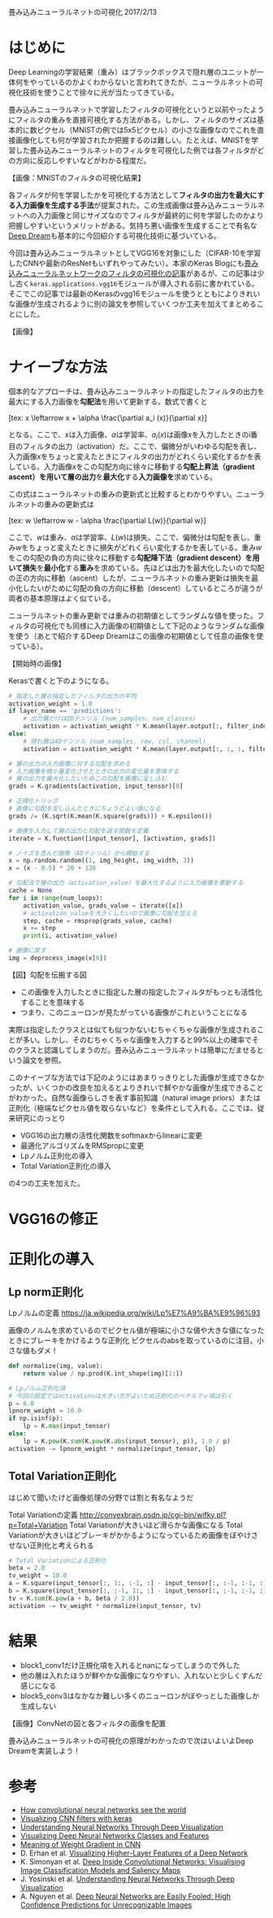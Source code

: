 畳み込みニューラルネットの可視化
2017/2/13

# はじめに

Deep Learningの学習結果（重み）はブラックボックスで隠れ層のユニットが一体何をやっているのかよくわからないと言われてきたが、ニューラルネットの可視化技術を使うことで徐々に光が当たってきている。

畳み込みニューラルネットで学習したフィルタの可視化というと以前やったようにフィルタの重みを直接可視化する方法がある。しかし、フィルタのサイズは基本的に数ピクセル（MNISTの例では5x5ピクセル）の小さな画像なのでこれを直接画像化しても何が学習されたか把握するのは難しい。たとえば、MNISTを学習した畳み込みニューラルネットのフィルタを可視化した例では各フィルタがどの方向に反応しやすいなどがわかる程度だ。

【画像：MNISTのフィルタの可視化結果】

各フィルタが何を学習したかを可視化する方法として**フィルタの出力を最大にする入力画像を生成する手法**が提案された。この生成画像は畳み込みニューラルネットへの入力画像と同じサイズなのでフィルタが最終的に何を学習したのかより把握しやすいというメリットがある。気持ち悪い画像を生成することで有名な[Deep Dream]()も基本的に今回紹介する可視化技術に基づいている。

今回は畳み込みニューラルネットとしてVGG16を対象にした（CIFAR-10を学習したCNNや最新のResNetもいずれやってみたい）。本家のKeras Blogにも[畳み込みニューラルネットワークのフィルタの可視化の記事](https://blog.keras.io/how-convolutional-neural-networks-see-the-world.html)があるが、この記事は少し古く`keras.applications.vgg16`モジュールが導入される前に書かれている。そこでこの記事では最新のKerasのvgg16モジュールを使うとともによりきれいな画像が生成されるように別の論文を参照していくつか工夫を加えてまとめることにした。

【画像】

# ナイーブな方法

個本的なアプローチは、畳み込みニューラルネットの指定したフィルタの出力を最大にする入力画像を**勾配法**を用いて更新する。数式で書くと

[tex: x \leftarrow x + \alpha \frac{\partial a_i (x)}{\partial x}]

となる。ここで、$x$は入力画像、$\alpha$は学習率、$a_i (x)$は画像$x$を入力したときのi番目のフィルタの出力（activation）だ。ここで、偏微分がいわゆる勾配を表し、入力画像$x$をちょっと変えたときにフィルタの出力がどれくらい変化するかを表している。入力画像$x$をこの勾配方向に徐々に移動する**勾配上昇法（gradient ascent）**を用いて**層の出力**を**最大化**する**入力画像を**求めている。

この式はニューラルネットの重みの更新式と比較するとわかりやすい。ニューラルネットの重みの更新式は

[tex: w \leftarrow w - \alpha \frac{\partial L(w)}{\partial w}]

ここで、$w$は重み、$\alpha$は学習率、$L(w)$は損失。ここで、偏微分は勾配を表し、重み$w$をちょっと変えたときに損失がどれくらい変化するかを表している。重み$w$をこの勾配の負の方向に徐々に移動する**勾配降下法（gradient descent）**を用いて**損失**を**最小化**する**重み**を求めている。先ほどは出力を最大化したいので勾配の正の方向に移動（ascent）したが、ニューラルネットの重み更新は損失を最小化したいがために勾配の負の方向に移動（descent）しているところが違うが両者の基本原理はよく似ている。

ニューラルネットの重み更新では重みの初期値としてランダムな値を使った。フィルタの可視化でも同様に入力画像の初期値として下記のようなランダムな画像を使う（あとで紹介するDeep Dreamはこの画像の初期値として任意の画像を使っている）。

【開始時の画像】

Kerasで書くと下のようになる。

```python
# 指定した層の指定したフィルタの出力の平均
activation_weight = 1.0
if layer_name == 'predictions':
    # 出力層だけは2Dテンソル (num_samples, num_classes)
    activation = activation_weight * K.mean(layer.output[:, filter_index])
else:
    # 隠れ層は4Dテンソル (num_samples, row, col, channel)
    activation = activation_weight * K.mean(layer.output[:, :, :, filter_index])

# 層の出力の入力画像に対する勾配を求める
# 入力画像を微小量変化させたときの出力の変化量を意味する
# 層の出力を最大化したいためこの勾配を画像に足し込む
grads = K.gradients(activation, input_tensor)[0]

# 正規化トリック
# 画像に勾配を足し込んだときにちょうどよい値になる
grads /= (K.sqrt(K.mean(K.square(grads))) + K.epsilon())

# 画像を入力して層の出力と勾配を返す関数を定義
iterate = K.function([input_tensor], [activation, grads])

# ノイズを含んだ画像（4Dテンソル）から開始する
x = np.random.random((1, img_height, img_width, 3))
x = (x - 0.5) * 20 + 128

# 勾配法で層の出力（activation_value）を最大化するように入力画像を更新する
cache = None
for i in range(num_loops):
    activation_value, grads_value = iterate([x])
    # activation_valueを大きくしたいので画像に勾配を加える
    step, cache = rmsprop(grads_value, cache)
    x += step
    print(i, activation_value)

# 画像に戻す
img = deprocess_image(x[0])
```

【図】勾配を伝搬する図

- この画像を入力したときに指定した層の指定したフィルタがもっとも活性化することを意味する
- つまり、このニューロンが見たがっている画像がこれということになる

実際は指定したクラスとは似ても似つかないむちゃくちゃな画像が生成されることが多い。しかし、そのむちゃくちゃな画像を入力すると99%以上の確率でそのクラスと認識してしまうのだ。畳み込みニューラルネットは簡単にだませるという論文を参照。



このナイーブな方法では下記のようにはあまりっきりとした画像が生成できなかったが、いくつかの改良を加えるとよりきれいで鮮やかな画像が生成できることがわかった。自然な画像らしさを表す事前知識（natural image priors）または正則化（極端なピクセル値を取らないなど）を条件として入れる。ここでは、従来研究にのっとり

- VGG16の出力層の活性化関数をsoftmaxからlinearに変更
- 最適化アルゴリズムをRMSpropに変更
- Lpノルム正則化の導入
- Total Variation正則化の導入

の4つの工夫を加えた。

# VGG16の修正


# 正則化の導入

## Lp norm正則化

Lpノルムの定義
https://ja.wikipedia.org/wiki/Lp%E7%A9%BA%E9%96%93

画像のノルムを求めているのでピクセル値が極端に小さな値や大きな値になったときにブレーキをかけるような正則化
ピクセルのabsを取っているのに注目。小さな値もダメ！

```python
def normalize(img, value):
    return value / np.prod(K.int_shape(img)[1:])

# Lpノルム正則化項
# 今回の設定ではactivationは大きい方がよいため正則化のペナルティ項は引く
p = 6.0
lpnorm_weight = 10.0
if np.isinf(p):
    lp = K.max(input_tensor)
else:
    lp = K.pow(K.sum(K.pow(K.abs(input_tensor), p)), 1.0 / p)
activation -= lpnorm_weight * normalize(input_tensor, lp)
```

## Total Variation正則化

はじめて聞いたけど画像処理の分野では割と有名なようだ

Total Variationの定義
http://convexbrain.osdn.jp/cgi-bin/wifky.pl?p=Total+Variation
Total Variationが大きいほど滑らかな画像になる
Total Variationが大きいほどブレーキがかかるようになっているため画像をぼやけさせない正則化と考えられる

```python
# Total Variationによる正則化
beta = 2.0
tv_weight = 10.0
a = K.square(input_tensor[:, 1:, :-1, :] - input_tensor[:, :-1, :-1, :])
b = K.square(input_tensor[:, :-1, 1:, :] - input_tensor[:, :-1, :-1, :])
tv = K.sum(K.pow(a + b, beta / 2.0))
activation -= tv_weight * normalize(input_tensor, tv)
```

# 結果

- block1_conv1だけ正規化項を入れるとnanになってしまうので外した
- 他の層は入れたほうが鮮やかな画像になりやすい、入れないと少しくすんだ感じになる
- block5_conv3はなかなか難しい多くのニューロンがぼやっとした画像しか生成しない

【画像】ConvNetの図と各フィルタの画像を配置

畳み込みニューラルネットの可視化の原理がわかったので次はいよいよDeep Dreamを実装しよう！

# 参考


- [How convolutional neural networks see the world](https://blog.keras.io/how-convolutional-neural-networks-see-the-world.html)
- [Visualizing CNN filters with keras](https://jacobgil.github.io/deeplearning/filter-visualizations)
- [Understanding Neural Networks Through Deep Visualization](http://yosinski.com/deepvis)
- [Visualizing Deep Neural Networks Classes and Features](http://ankivil.com/visualizing-deep-neural-networks-classes-and-features/)
- [Meaning of Weight Gradient in CNN](http://stackoverflow.com/questions/38135950/meaning-of-weight-gradient-in-cnn)
- D. Erhan et al. [Visualizing Higher-Layer Features of a Deep Network](http://igva2012.wikispaces.asu.edu/file/view/Erhan+2009+Visualizing+higher+layer+features+of+a+deep+network.pdf)
- K. Simonyan et al. [Deep Inside Convolutional Networks: Visualising Image Classification Models and Saliency Maps](https://arxiv.org/abs/1312.6034)
- J. Yosinski et al. [Understanding Neural Networks Through Deep Visualization](http://yosinski.com/media/papers/Yosinski__2015__ICML_DL__Understanding_Neural_Networks_Through_Deep_Visualization__.pdf)
- A. Nguyen et al. [Deep Neural Networks are Easily Fooled: High Confidence Predictions for Unrecognizable Images](https://arxiv.org/abs/1412.1897)

